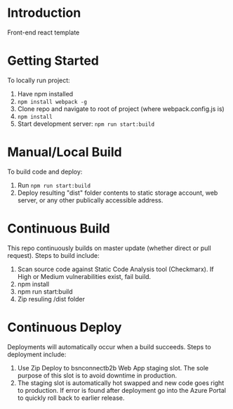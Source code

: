 # Introduction 
Front-end react template

# Getting Started
To locally run project:
1. Have npm installed
2. ```npm install webpack -g```
3. Clone repo and navigate to root of project (where webpack.config.js is)
4. ```npm install```
5. Start development server: ```npm run start:build```

# Manual/Local Build
To build code and deploy:
1. Run ```npm run start:build```
2. Deploy resulting "dist" folder contents to static storage account, web server, or any other publically accessible address.

# Continuous Build
This repo continuously builds on master update (whether direct or pull request). Steps to build include:
1. Scan source code against Static Code Analysis tool (Checkmarx). If High or Medium vulnerabilities exist, fail build.
2. npm install
3. npm run start:build
4. Zip resuling /dist folder

# Continuous Deploy
Deployments will automatically occur when a build succeeds. Steps to deployment include:
1. Use Zip Deploy to bsnconnectb2b Web App staging slot. The sole purpose of this slot is to avoid downtime in production.
2. The staging slot is automatically hot swapped and new code goes right to production. If error is found after deployment go into the Azure Portal to quickly roll back to earlier release.